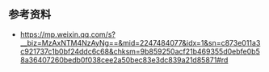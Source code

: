 # 

## 参考资料
 - https://mp.weixin.qq.com/s?__biz=MzAxNTM4NzAyNg==&mid=2247484077&idx=1&sn=c873e011a3c921737c1b0bf24ddc6c68&chksm=9b859250acf21b469355d0ebfe0b58a36407260bedb0f038cee2a50bec83e3dc839a21d85871#rd
